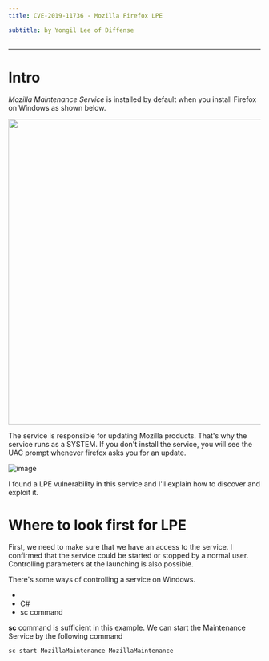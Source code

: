 ```yaml
---
title: CVE-2019-11736 - Mozilla Firefox LPE 

subtitle: by Yongil Lee of Diffense
---
```


---

# Intro

*Mozilla Maintenance Service* is installed by default when you install Firefox on Windows as shown below. 

<img width="610" src="https://user-images.githubusercontent.com/39076499/68528979-d3874480-033c-11ea-8435-59f164be8a63.png">

The service is responsible for updating Mozilla products. That's why the service runs as a SYSTEM. If you don't install the service, you will see the UAC prompt whenever firefox asks you for an update.

![image](https://user-images.githubusercontent.com/39076499/68529246-fe26cc80-033f-11ea-8b2c-43efbcf9d009.png)

I found a LPE vulnerability in this service and I'll explain how to discover and exploit it.

# Where to look first for LPE

First, we need to make sure that we have an access to the service. I confirmed that the service could be started or stopped by a normal user. Controlling parameters at the launching is also possible.

There's some ways of controlling a service on Windows. 

* 
* C#
* sc command

**sc** command is sufficient in this example. We can start the Maintenance Service by the following command

```
sc start MozillaMaintenance MozillaMaintenance
```


